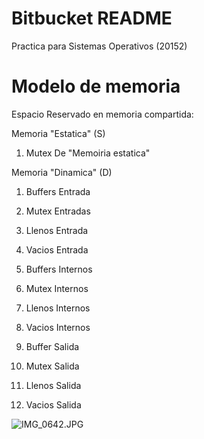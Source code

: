 # Bitbucket README #
Practica para Sistemas Operativos (20152)

# Modelo de memoria
Espacio Reservado en memoria compartida:

Memoria "Estatica" (S)

1. Mutex De "Memoiria estatica"


Memoria "Dinamica" (D)

1. Buffers Entrada
2. Mutex Entradas
3. Llenos Entrada
4. Vacios Entrada

1. Buffers Internos
2. Mutex Internos
3. Llenos Internos
4. Vacios Internos

1. Buffer Salida
2. Mutex Salida
3. Llenos Salida
4. Vacios Salida


![IMG_0642.JPG](https://bitbucket.org/repo/x5Eyxg/images/2722501607-IMG_0642.JPG)